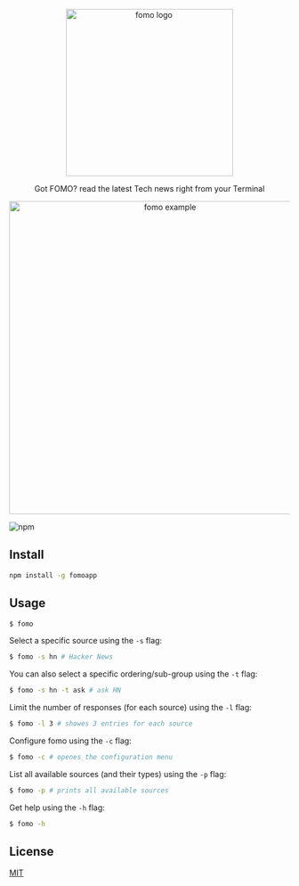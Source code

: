 <p align="center"><img src="https://user-images.githubusercontent.com/4867932/85957355-4bba7d00-b995-11ea-96ec-9c9ce00a5f85.png" height="300" alt="fomo logo"></p>
<p align="center">Got FOMO? read the latest Tech news right from your Terminal</p>
<p align="center"><img src="https://user-images.githubusercontent.com/4867932/85957302-ee263080-b994-11ea-912f-6ecfa2230942.gif" width="562" alt="fomo example"></p>

![npm](https://img.shields.io/npm/v/fomoapp)

## Install
```sh
npm install -g fomoapp
```

## Usage
```sh
$ fomo
```

Select a specific source using the `-s` flag:
```sh
$ fomo -s hn # Hacker News
```

You can also select a specific ordering/sub-group using the `-t` flag:
```sh
$ fomo -s hn -t ask # ask HN
```

Limit the number of responses (for each source) using the `-l` flag:
```sh
$ fomo -l 3 # showes 3 entries for each source
```

Configure fomo using the `-c` flag:
```sh
$ fomo -c # openes the configuration menu
```

List all available sources (and their types) using the `-p` flag:
```sh
$ fomo -p # prints all available sources
```

Get help using the `-h` flag:
```sh
$ fomo -h
```

## License
[MIT](LICENSE)